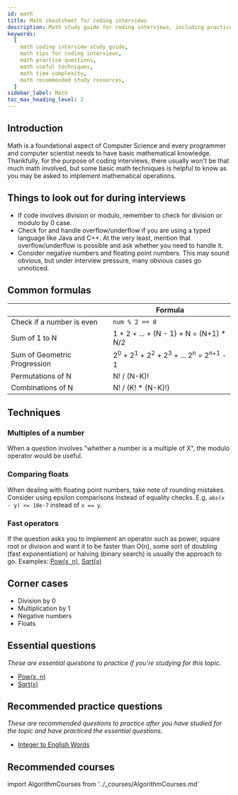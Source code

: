 ```yaml
---
id: math
title: Math cheatsheet for coding interviews
description: Math study guide for coding interviews, including practice questions, techniques, time complexity, and recommended resources
keywords:
  [
    math coding interview study guide,
    math tips for coding interviews,
    math practice questions,
    math useful techniques,
    math time complexity,
    math recommended study resources,
  ]
sidebar_label: Math
toc_max_heading_level: 2
---
```


<head>
  <meta property="og:image" content="https://www.techinterviewhandbook.org/social/algorithms/algorithms/algorithms-math.png" />
</head>

## Introduction

Math is a foundational aspect of Computer Science and every programmer and computer scientist needs to have basic mathematical knowledge. Thankfully, for the purpose of coding interviews, there usually won't be that much math involved, but some basic math techniques is helpful to know as you may be asked to implement mathematical operations.

## Things to look out for during interviews

- If code involves division or modulo, remember to check for division or modulo by 0 case.
- Check for and handle overflow/underflow if you are using a typed language like Java and C++. At the very least, mention that overflow/underflow is possible and ask whether you need to handle it.
- Consider negative numbers and floating point numbers. This may sound obvious, but under interview pressure, many obvious cases go unnoticed.

## Common formulas

|  | Formula |
| --- | --- |
| Check if a number is even | `num % 2 == 0` |
| Sum of 1 to N | 1 + 2 + ... + (N - 1) + N = (N+1) \* N/2 |
| Sum of Geometric Progression | 2<sup>0</sup> + 2<sup>1</sup> + 2<sup>2</sup> + 2<sup>3</sup> + ... 2<sup>n</sup> = 2<sup>n+1</sup> - 1 |
| Permutations of N | N! / (N-K)! |
| Combinations of N | N! / (K! \* (N-K)!) |

## Techniques

### Multiples of a number

When a question involves "whether a number is a multiple of X", the modulo operator would be useful.

### Comparing floats

When dealing with floating point numbers, take note of rounding mistakes. Consider using epsilon comparisons instead of equality checks. E.g. `abs(x - y) <= 10e-7` instead of `x == y`.

### Fast operators

If the question asks you to implement an operator such as power, square root or division and want it to be faster than O(n), some sort of doubling (fast exponentiation) or halving (binary search) is usually the approach to go. Examples: [Pow(x, n)](https://leetcode.com/problems/powx-n/), [Sqrt(x)](https://leetcode.com/problems/sqrtx/)

## Corner cases

- Division by 0
- Multiplication by 1
- Negative numbers
- Floats

## Essential questions

_These are essential questions to practice if you're studying for this topic._

- [Pow(x, n)](https://leetcode.com/problems/powx-n/)
- [Sqrt(x)](https://leetcode.com/problems/sqrtx/)

## Recommended practice questions

_These are recommended questions to practice after you have studied for the topic and have practiced the essential questions._

- [Integer to English Words](https://leetcode.com/problems/integer-to-english-words/)

## Recommended courses

import AlgorithmCourses from '../\_courses/AlgorithmCourses.md'

<AlgorithmCourses />
